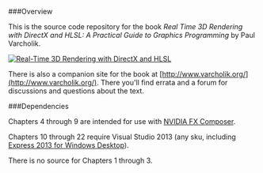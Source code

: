 ###Overview

This is the source code repository for the book *Real Time 3D Rendering with DirectX and HLSL: A Practical Guide to Graphics Programming* by Paul Varcholik.

[![Real-Time 3D Rendering with DirectX and HLSL](http://www.varcholik.org/RealTime3DRendering/BookCover.jpg)](http://www.informit.com/store/real-time-3d-rendering-with-directx-and-hlsl-a-practical-9780321962720)

There is also a companion site for the book at [http://www.varcholik.org/](http://www.varcholik.org/). There you'll find errata and a forum for discussions and questions about the text.

###Dependencies

Chapters 4 through 9 are intended for use with [NVIDIA FX Composer](https://developer.nvidia.com/fx-composer).

Chapters 10 through 22 require Visual Studio 2013 (any sku, including [Express 2013 for Windows Desktop](http://www.visualstudio.com/en-us/products/visual-studio-express-vs.aspx)).

There is no source for Chapters 1 through 3.